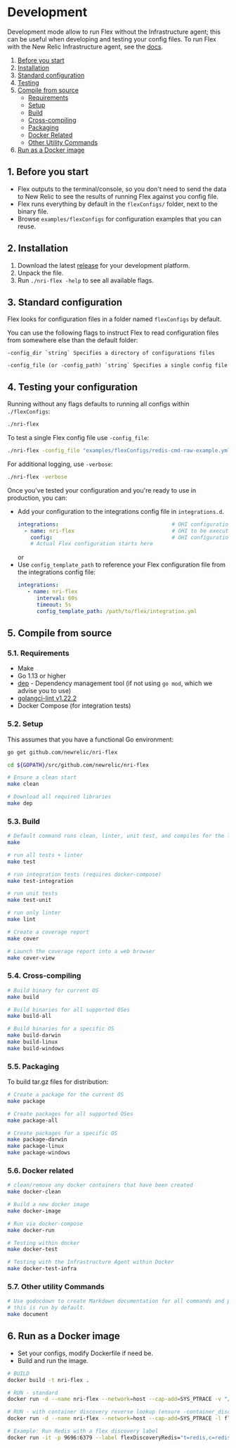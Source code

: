 # Development

Development mode allow to run Flex without the Infrastructure agent; this can be useful when developing and testing your config files. To run Flex with the New Relic Infrastructure agent, see the [docs](README.md).

1. [Before you start](#Beforeyoustart)
2. [Installation](#Installation)
3. [Standard configuration](#Standardconfiguration)
4. [Testing](#Testing)
5. [Compile from source](#Compilefromsource)
	* [Requirements](#Requirements)
	* [Setup](#Setup)
	* [Build](#Build)
	* [Cross-compiling](#Cross-compiling)
	* [Packaging](#Packaging)
	* [Docker Related](#DockerRelated)
	* [Other Utility Commands](#OtherUtilityCommands)
6. [Run as a Docker image](#Docker)

##  1. <a name='Beforeyoustart'></a>Before you start

- Flex outputs to the terminal/console, so you don't need to send the data to New Relic to see the results of running Flex against you config file.
- Flex runs everything by default in the `flexConfigs/` folder, next to the binary file.
- Browse `examples/flexConfigs` for configuration examples that you can reuse.

##  2. <a name='Installation'></a>Installation

1. Download the latest [release](https://github.com/newrelic/nri-flex/releases) for your development platform.
2. Unpack the file.
3. Run `./nri-flex -help` to see all available flags.

##  3. <a name='Standardconfiguration'></a>Standard configuration

Flex looks for configuration files in a folder named `flexConfigs` by default.

You can use the following flags to instruct Flex to read configuration files from somewhere else than the default folder:

    -config_dir `string` Specifies a directory of configurations files

    -config_file (or -config_path) `string` Specifies a single config file

##  4. <a name='Testing'></a>Testing your configuration

Running without any flags defaults to running all configs within `./flexConfigs`:

```bash
./nri-flex
```
To test a single Flex config file use `-config_file`:

```bash
./nri-flex -config_file "examples/flexConfigs/redis-cmd-raw-example.yml"
```

For additional logging, use `-verbose`:

```bash
./nri-flex -verbose
```

Once you've tested your configuration and you're ready to use in production, you can:

- Add your configuration to the integrations config file in `integrations.d`.
	```yaml
	integrations:                                    # OHI configuration starts here  
      - name: nri-flex                               # OHI to be executed by the Agent
        config:                                      # OHI configuration to be parsed by Flex
        # Actual Flex configuration starts here
	```
	or
- Use `config_template_path` to reference your Flex configuration file from the integrations config file:
	```yaml
	integrations:
       - name: nri-flex
          interval: 60s
          timeout: 5s
          config_template_path: /path/to/flex/integration.yml
	```

##  5. <a name='Compilefromsource'></a>Compile from source

###  5.1. <a name='Requirements'></a>Requirements

- Make
- Go 1.13 or higher
- [dep](https://github.com/golang/dep) - Dependency management tool (if not using `go mod`, which we advise you to use)
- [golangci-lint v1.22.2](https://github.com/golangci/golangci-lint)
- Docker Compose (for integration tests)

###  5.2. <a name='Setup'></a>Setup

This assumes that you have a functional Go environment:

```bash
go get github.com/newrelic/nri-flex

cd ${GOPATH}/src/github.com/newrelic/nri-flex

# Ensure a clean start
make clean

# Download all required libraries
make dep
```

###  5.3. <a name='Build'></a>Build

```bash
# Default command runs clean, linter, unit test, and compiles for the local OS
make

# run all tests + linter
make test

# run integration tests (requires docker-compose)
make test-integration

# run unit tests
make test-unit

# run only linter
make lint

# Create a coverage report
make cover

# Launch the coverage report into a web browser
make cover-view
```

###  5.4. <a name='Cross-compiling'></a>Cross-compiling

```bash
# Build binary for current OS
make build

# Build binaries for all supported OSes
make build-all

# Build binaries for a specific OS
make build-darwin
make build-linux
make build-windows
```

###  5.5. <a name='Packaging'></a>Packaging

To build tar.gz files for distribution:

```bash
# Create a package for the current OS
make package

# Create packages for all supported OSes
make package-all

# Create packages for a specific OS
make package-darwin
make package-linux
make package-windows
```

###  5.6. <a name='DockerRelated'></a>Docker related

```bash
# clean/remove any docker containers that have been created
make docker-clean

# Build a new docker image
make docker-image

# Run via docker-compose
make docker-run

# Testing within docker
make docker-test

# Testing with the Infrastructure Agent within Docker
make docker-test-infra
```

###  5.7. <a name='OtherUtilityCommands'></a>Other utility Commands

```bash
# Use godocdown to create Markdown documentation for all commands and packages
# this is run by default.
make document
```

##  6. <a name='Docker'></a>Run as a Docker image

- Set your configs, modify Dockerfile if need be.
- Build and run the image.

```bash
# BUILD
docker build -t nri-flex .

# RUN - standard
docker run -d --name nri-flex --network=host --cap-add=SYS_PTRACE -v "/:/host:ro" -v "/var/run/docker.sock:/var/run/docker.sock" -e NRIA_LICENSE_KEY="yourInfraLicenseKey" nri-flex:latest

# RUN - with container discovery reverse lookup (ensure -container_discovery is set to true nri-flex-config.yml)
docker run -d --name nri-flex --network=host --cap-add=SYS_PTRACE -l flexDiscoveryRedis="t=redis,c=redis,tt=img,tm=contains,r=true"  -v "/:/host:ro" -v "/var/run/docker.sock:/var/run/docker.sock" -e NRIA_LICENSE_KEY="yourInfraLicenseKey" nri-flex:latest

# Example: Run Redis with a flex discovery label
docker run -it -p 9696:6379 --label flexDiscoveryRedis="t=redis,c=redis,tt=img,tm=contains" --name redis-svr -d redis
```
